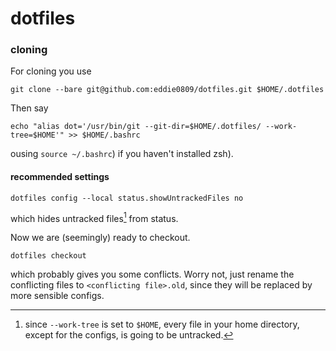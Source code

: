 # dotfiles

### cloning 


For cloning you use

`git clone --bare git@github.com:eddie0809/dotfiles.git $HOME/.dotfiles`

Then say

`echo "alias dot='/usr/bin/git --git-dir=$HOME/.dotfiles/
--work-tree=$HOME'" >> $HOME/.bashrc`

ousing `source ~/.bashrc`) if you haven't installed
zsh). 
#### recommended settings

`dotfiles config --local status.showUntrackedFiles no`

which hides untracked files[^untracked] from status. 

Now we are (seemingly) 
ready to checkout.

[^untracked]: since `--work-tree` is set to `$HOME`, every file in your home
directory, except for the configs, is going to be untracked. 

`dotfiles checkout`

which probably gives you some conflicts. Worry not, just rename the conflicting
files to `<conflicting file>.old`, since they will be replaced by more sensible
configs.
